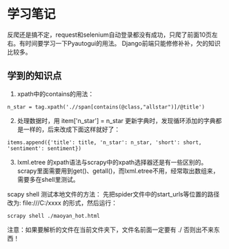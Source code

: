 # 学习笔记

反爬还是搞不定，request和selenium自动登录都没有成功，只爬了前面10页左右。有时间要学习一下Pyautogui的用法。
Django前端只能修修补补，欠的知识比较多。

## 学到的知识点

  1. xpath中的contains的用法：

    n_star = tag.xpath('.//span[contains(@class,"allstar")]/@title')

  2. 处理数据时，用 item['n_star'] = n_star 更新字典时，发现循环添加的字典都是一样的，后来改成下面这样就好了：
   
    items.append({'title': title, 'n_star': n_star, 'short': short, 'sentiment': sentiment})

  3. lxml.etree 的xpath语法与scrapy中的xpath选择器还是有一些区别的。scrapy里面需要用到get()、getall()，而lxml.etree不用，经常取出数组来，需要多在shell里测试。
   
   scapy shell 测试本地文件的方法：
   先把spider文件中的start_urls等位置的路径改为: file:///C:/xxxx 的形式，然后运行：

    scrapy shell ./maoyan_hot.html

   注意：如果要解析的文件在当前文件夹下，文件名前面一定要有 ./ 否则出不来东西！

